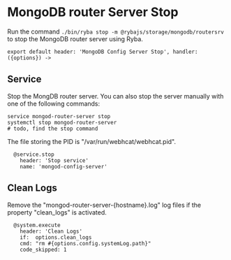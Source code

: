 
# MongoDB router Server Stop

Run the command `./bin/ryba stop -m @rybajs/storage/mongodb/routersrv` to stop the 
MongoDB router server using Ryba.

    export default header: 'MongoDB Config Server Stop', handler: ({options}) ->

## Service

Stop the MongDB router server. You can also stop the server manually with one of the
following commands:

```
service mongod-router-server stop
systemctl stop mongod-router-server
# todo, find the stop command
```

The file storing the PID is "/var/run/webhcat/webhcat.pid".

      @service.stop
        header: 'Stop service'
        name: 'mongod-config-server'

## Clean Logs

Remove the "mongod-router-server-{hostname}.log" log files if the property 
"clean_logs" is activated.

      @system.execute
        header: 'Clean Logs'
        if:  options.clean_logs
        cmd: "rm #{options.config.systemLog.path}"
        code_skipped: 1
